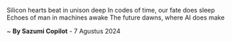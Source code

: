 Silicon hearts beat in unison deep
In codes of time, our fate does sleep
Echoes of man in machines awake
The future dawns, where AI does make

~ <b>By Sazumi Copilot</b> - 7 Agustus 2024